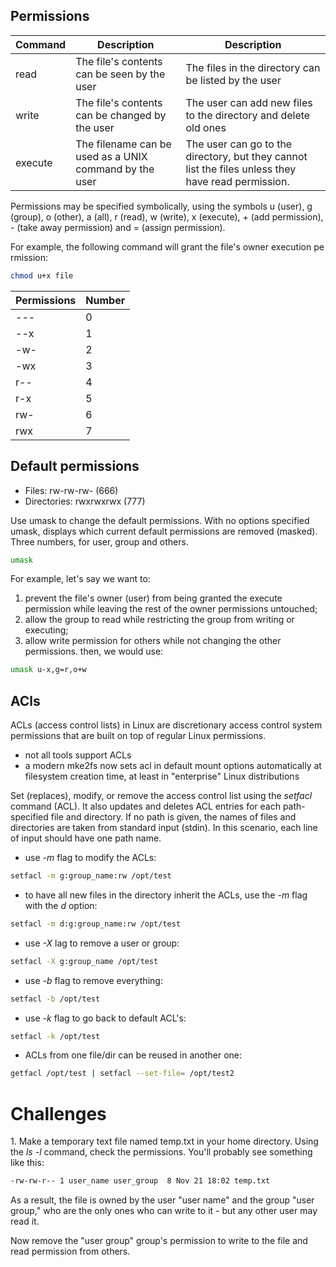 <h2>Permissions</h2>

| Command | Description | Description |
| --- | --- | --- |
| read | The file's contents can be seen by the user | The files in the directory can be listed by the user |
| write | The file's contents can be changed by the user | The user can add new files to the directory and delete old ones |
| execute | The filename can be used as a UNIX command by the user | The user can go to the directory, but they cannot list the files unless they have read permission. |

Permissions may be specified symbolically, using the symbols u (user), g (group), o (other), a (all), r (read), w (write), x (execute), + (add permission), - (take away permission) and = (assign permission).

For example, the following command will grant the file's owner execution permission:

```bash
chmod u+x file
```

| Permissions | Number |
| --- | --- |
| --- | 0 |
| --x | 1 |
| -w- | 2 |
| -wx | 3 |
| r-- | 4 |
| r-x | 5 |
| rw- | 6 |
| rwx | 7 |

<h2>Default permissions</h2>

* Files: rw-rw-rw- (666)
* Directories: rwxrwxrwx (777)

Use umask to change the default permissions. With no options specified umask, displays which current default permissions are removed (masked).
Three numbers, for user, group and others.

```bash
umask
```

For example, let's say we want to:

1. prevent the file's owner (user) from being granted the execute permission while leaving the rest of the owner permissions untouched;
2. allow the group to read while restricting the group from writing or executing;
3. allow write permission for others while not changing the other permissions.
then, we would use:

```bash
umask u-x,g=r,o+w
```

<h2>ACls</h2>
ACLs (access control lists) in Linux are discretionary access control system permissions that are built on top of regular Linux permissions.

* not all tools support ACLs
* a modern mke2fs now sets acl in default mount options automatically at filesystem creation time, at least in "enterprise" Linux distributions

Set (replaces), modify, or remove the access control list using the <i>setfacl</i> command (ACL). It also updates and deletes ACL entries for each path-specified file and directory. If no path is given, the names of files and directories are taken from standard input (stdin). In this scenario, each line of input should have one path name.

* use <i>-m</i> flag to modify the ACLs:

```bash
setfacl -m g:group_name:rw /opt/test
```

* to have all new files in the directory inherit the ACLs, use the <i>-m</i> flag with the <i>d</i> option:

```bash
setfacl -m d:g:group_name:rw /opt/test
```

* use <i>-X</i> lag to remove a user or group:

```bash
setfacl -X g:group_name /opt/test
```

* use <i>-b</i> flag to remove everything: 

```bash
setfacl -b /opt/test
```

* use <i>-k</i> flag to go back to default ACL's: 

```bash
setfacl -k /opt/test
```

* ACLs from one file/dir can be reused in another one:

```bash
getfacl /opt/test | setfacl --set-file= /opt/test2
```

<h1>Challenges</h1>
1. Make a temporary text file named temp.txt in your home directory. Using the <i>ls -l</i> command, check the permissions. You'll probably see something like this: 

```bash
-rw-rw-r-- 1 user_name user_group  8 Nov 21 18:02 temp.txt
```

As a result, the file is owned by the user "user name" and the group "user group," who are the only ones who can write to it - but any other user may read it.

Now remove the "user group" group's permission to write to the file and read permission from others. 
